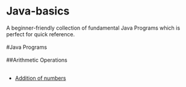 # Java-basics
A beginner-friendly collection of fundamental Java Programs which is perfect for quick reference.  <br/><br/>
#Java Programs  <br/><br/>
##Arithmetic Operations  <br/><br/>
- [Addition of numbers](IntegerAddition.java)
